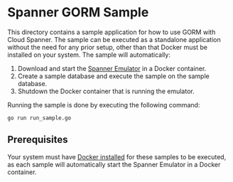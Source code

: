 # Spanner GORM Sample

This directory contains a sample application for how to use GORM with Cloud Spanner. The sample can be executed
as a standalone application without the need for any prior setup, other than that Docker must be installed
on your system. The sample will automatically:
1. Download and start the [Spanner Emulator](https://cloud.google.com/spanner/docs/emulator) in a Docker container.
2. Create a sample database and execute the sample on the sample database.
3. Shutdown the Docker container that is running the emulator.

Running the sample is done by executing the following command:

```shell
go run run_sample.go
```

## Prerequisites

Your system must have [Docker installed](https://docs.docker.com/get-docker/) for these samples to be executed,
as each sample will automatically start the Spanner Emulator in a Docker container.
